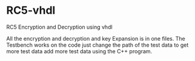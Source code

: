 RC5-vhdl
========

RC5 Encryption and Decryption using vhdl

All the encryption and decryption and key Expansion is in one files.
The Testbench works on the code just change the path of the test data to get more test data add more test data using the C++ program.
